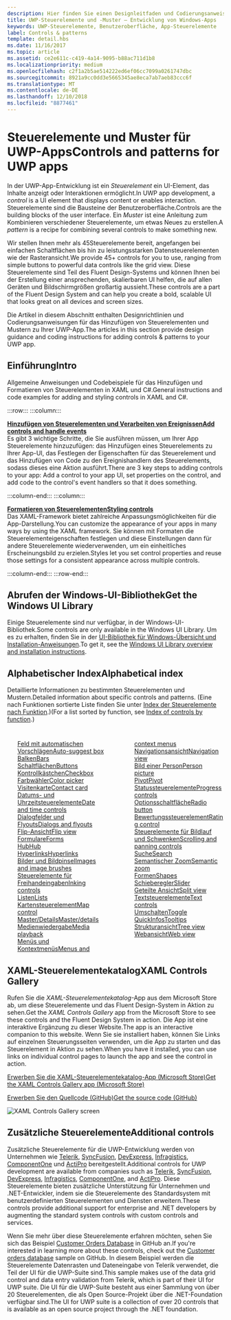 ```yaml
---
description: Hier finden Sie einen Designleitfaden und Codierungsanweisungen für das Hinzufügen von Steuerelementen und Mustern zu Ihrer UWP-App. Sie finden mehr als 45leistungsstarke Steuerelemente für die Verwendung mit Ihrer App.
title: UWP-Steuerelemente und -Muster – Entwicklung von Windows-Apps
keywords: UWP-Steuerelemente, Benutzeroberfläche, App-Steuerelemente
label: Controls & patterns
template: detail.hbs
ms.date: 11/16/2017
ms.topic: article
ms.assetid: ce2e611c-c419-4a14-9095-b88ac711d1b8
ms.localizationpriority: medium
ms.openlocfilehash: c2f1a2b5ae514222ed6ef06cc7099a0261747dbc
ms.sourcegitcommit: 8921a9cc0dd3e5665345ae8eca7ab7aeb83ccc6f
ms.translationtype: MT
ms.contentlocale: de-DE
ms.lasthandoff: 12/10/2018
ms.locfileid: "8877461"
---
```

# <a name="controls-and-patterns-for-uwp-apps"></a><span data-ttu-id="234d5-105">Steuerelemente und Muster für UWP-Apps</span><span class="sxs-lookup"><span data-stu-id="234d5-105">Controls and patterns for UWP apps</span></span>
 

<span data-ttu-id="234d5-106">In der UWP-App-Entwicklung ist ein <i>Steuerelement</i> ein UI-Element, das Inhalte anzeigt oder Interaktionen ermöglicht.</span><span class="sxs-lookup"><span data-stu-id="234d5-106">In UWP app development, a <i>control</i> is a UI element that displays content or enables interaction.</span></span> <span data-ttu-id="234d5-107">Steuerelemente sind die Bausteine der Benutzeroberfläche.</span><span class="sxs-lookup"><span data-stu-id="234d5-107">Controls are the building blocks of the user interface.</span></span> <span data-ttu-id="234d5-108">Ein <i>Muster</i> ist eine Anleitung zum Kombinieren verschiedener Steuerelemente, um etwas Neues zu erstellen.</span><span class="sxs-lookup"><span data-stu-id="234d5-108">A <i>pattern</i> is a recipe for combining several controls to make something new.</span></span>

<span data-ttu-id="234d5-109">Wir stellen Ihnen mehr als 45Steuerelemente bereit, angefangen bei einfachen Schaltflächen bis hin zu leistungsstarken Datensteuerelementen wie der Rasteransicht.</span><span class="sxs-lookup"><span data-stu-id="234d5-109">We provide 45+ controls for you to use, ranging from simple buttons to powerful data controls like the grid view.</span></span>  <span data-ttu-id="234d5-110">Diese Steuerelemente sind Teil des Fluent Design-Systems und können Ihnen bei der Erstellung einer ansprechenden, skalierbaren UI helfen, die auf allen Geräten und Bildschirmgrößen großartig aussieht.</span><span class="sxs-lookup"><span data-stu-id="234d5-110">These controls are a part of the Fluent Design System and can help you create a bold, scalable UI that looks great on all devices and screen sizes.</span></span> 

<span data-ttu-id="234d5-111">Die Artikel in diesem Abschnitt enthalten Designrichtlinien und Codierungsanweisungen für das Hinzufügen von Steuerelementen und Mustern zu Ihrer UWP-App.</span><span class="sxs-lookup"><span data-stu-id="234d5-111">The articles in this section provide design guidance and coding instructions for adding controls & patterns to your UWP app.</span></span> 

## <a name="intro"></a><span data-ttu-id="234d5-112">Einführung</span><span class="sxs-lookup"><span data-stu-id="234d5-112">Intro</span></span>

<span data-ttu-id="234d5-113">Allgemeine Anweisungen und Codebeispiele für das Hinzufügen und Formatieren von Steuerelementen in XAML und C#.</span><span class="sxs-lookup"><span data-stu-id="234d5-113">General instructions and code examples for adding and styling controls in XAML and C#.</span></span>

:::row:::
    :::column:::
      <p><b><a href="controls-and-events-intro.md"><span data-ttu-id="234d5-114">Hinzufügen von Steuerelementen und Verarbeiten von Ereignissen</span><span class="sxs-lookup"><span data-stu-id="234d5-114">Add controls and handle events</span></span></a></b> <br/>
<span data-ttu-id="234d5-115">Es gibt 3 wichtige Schritte, die Sie ausführen müssen, um Ihrer App Steuerelemente hinzuzufügen: das Hinzufügen eines Steuerelements zu Ihrer App-UI, das Festlegen der Eigenschaften für das Steuerelement und das Hinzufügen von Code zu den Ereignishandlern des Steuerelements, sodass dieses eine Aktion ausführt.</span><span class="sxs-lookup"><span data-stu-id="234d5-115">There are 3 key steps to adding controls to your app: Add a control to your app UI, set properties on the control, and add code to the control's event handlers so that it does something.</span></span></p>
    :::column-end:::
    :::column:::
      <p><b><a href="xaml-styles.md"><span data-ttu-id="234d5-116">Formatieren von Steuerelementen</span><span class="sxs-lookup"><span data-stu-id="234d5-116">Styling controls</span></span></a></b> <br/>
<span data-ttu-id="234d5-117">Das XAML-Framework bietet zahlreiche Anpassungsmöglichkeiten für die App-Darstellung.</span><span class="sxs-lookup"><span data-stu-id="234d5-117">You can customize the appearance of your apps in many ways by using the XAML framework.</span></span> <span data-ttu-id="234d5-118">Sie können mit Formaten die Steuerelementeigenschaften festlegen und diese Einstellungen dann für andere Steuerelemente wiederverwenden, um ein einheitliches Erscheinungsbild zu erzielen.</span><span class="sxs-lookup"><span data-stu-id="234d5-118">Styles let you set control properties and reuse those settings for a consistent appearance across multiple controls.</span></span></p>
    :::column-end:::
:::row-end:::

## <a name="get-the-windows-ui-library"></a><span data-ttu-id="234d5-119">Abrufen der Windows-UI-Bibliothek</span><span class="sxs-lookup"><span data-stu-id="234d5-119">Get the Windows UI Library</span></span>
<span data-ttu-id="234d5-120">Einige Steuerelemente sind nur verfügbar, in der Windows-UI-Bibliothek.</span><span class="sxs-lookup"><span data-stu-id="234d5-120">Some controls are only available in the Windows UI Library.</span></span> <span data-ttu-id="234d5-121">Um es zu erhalten, finden Sie in der [UI-Bibliothek für Windows-Übersicht und Installation-Anweisungen](/uwp/toolkits/winui/).</span><span class="sxs-lookup"><span data-stu-id="234d5-121">To get it, see the [Windows UI Library overview and installation instructions](/uwp/toolkits/winui/).</span></span>

## <a name="alphabetical-index"></a><span data-ttu-id="234d5-122">Alphabetischer Index</span><span class="sxs-lookup"><span data-stu-id="234d5-122">Alphabetical index</span></span> 

<span data-ttu-id="234d5-123">Detaillierte Informationen zu bestimmten Steuerelementen und Mustern.</span><span class="sxs-lookup"><span data-stu-id="234d5-123">Detailed information about specific controls and patterns.</span></span> <span data-ttu-id="234d5-124">(Eine nach Funktionen sortierte Liste finden Sie unter <a href="controls-by-function.md">Index der Steuerelemente nach Funktion</a>.)</span><span class="sxs-lookup"><span data-stu-id="234d5-124">(For a list sorted by function, see <a href="controls-by-function.md">Index of controls by function</a>.)</span></span>

<div style="column-count: 2; column-gap: 40px; margin-top: 40px;" >
<ul style="margin-top: 0px; padding-top: 0px; list-style-type: none;">
<li style="list-style-type: none;"><a href="auto-suggest-box.md"><span data-ttu-id="234d5-125">Feld mit automatischen Vorschlägen</span><span class="sxs-lookup"><span data-stu-id="234d5-125">Auto-suggest box</span></span></a></li>

<li style="list-style-type: none;"><a href="app-bars.md"><span data-ttu-id="234d5-126">Balken</span><span class="sxs-lookup"><span data-stu-id="234d5-126">Bars</span></span></a></li>

<li style="list-style-type: none;"><a href="buttons.md"><span data-ttu-id="234d5-127">Schaltflächen</span><span class="sxs-lookup"><span data-stu-id="234d5-127">Buttons</span></span></a></li>

<li style="list-style-type: none;"><a href="checkbox.md"><span data-ttu-id="234d5-128">Kontrollkästchen</span><span class="sxs-lookup"><span data-stu-id="234d5-128">Checkbox</span></span> </a></li>

<li style="list-style-type: none;"><a href="color-picker.md"><span data-ttu-id="234d5-129">Farbwähler</span><span class="sxs-lookup"><span data-stu-id="234d5-129">Color picker</span></span></a></li>

<li style="list-style-type: none;"><a href="contact-card.md"><span data-ttu-id="234d5-130">Visitenkarte</span><span class="sxs-lookup"><span data-stu-id="234d5-130">Contact card</span></span></a></li>

<li style="list-style-type: none;"><a href="date-and-time.md"><span data-ttu-id="234d5-131">Datums- und Uhrzeitsteuerelemente</span><span class="sxs-lookup"><span data-stu-id="234d5-131">Date and time controls</span></span></a></li>

<li style="list-style-type: none;"><a href="dialogs-and-flyouts/index.md"><span data-ttu-id="234d5-132">Dialogfelder und Flyouts</span><span class="sxs-lookup"><span data-stu-id="234d5-132">Dialogs and flyouts</span></span></a></li>

<li style="list-style-type: none;"><a href="flipview.md"><span data-ttu-id="234d5-133">Flip-Ansicht</span><span class="sxs-lookup"><span data-stu-id="234d5-133">Flip view</span></span></a></li>

<li style="list-style-type: none;"><a href="forms.md"><span data-ttu-id="234d5-134">Formulare</span><span class="sxs-lookup"><span data-stu-id="234d5-134">Forms</span></span></a></li>

<li style="list-style-type: none;"><a href="hub.md"><span data-ttu-id="234d5-135">Hub</span><span class="sxs-lookup"><span data-stu-id="234d5-135">Hub</span></span></a></li>

<li style="list-style-type: none;"><a href="hyperlinks.md"><span data-ttu-id="234d5-136">Hyperlinks</span><span class="sxs-lookup"><span data-stu-id="234d5-136">Hyperlinks</span></span></a></li>

<li style="list-style-type: none;"><a href="images-imagebrushes.md"><span data-ttu-id="234d5-137">Bilder und Bildpinsel</span><span class="sxs-lookup"><span data-stu-id="234d5-137">Images and image brushes</span></span></a></li>

<li style="list-style-type: none;"><a href="inking-controls.md"><span data-ttu-id="234d5-138">Steuerelemente für Freihandeingaben</span><span class="sxs-lookup"><span data-stu-id="234d5-138">Inking controls</span></span></a></li>

<li style="list-style-type: none;"><a href="lists.md"><span data-ttu-id="234d5-139">Listen</span><span class="sxs-lookup"><span data-stu-id="234d5-139">Lists</span></span></a></li>

<li style="list-style-type: none;"><a href="../../maps-and-location/controls-map.md"><span data-ttu-id="234d5-140">Kartensteuerelement</span><span class="sxs-lookup"><span data-stu-id="234d5-140">Map control</span></span></a></li>

<li style="list-style-type: none;"><a href="master-details.md"><span data-ttu-id="234d5-141">Master/Details</span><span class="sxs-lookup"><span data-stu-id="234d5-141">Master/details</span></span></a></li>

<li style="list-style-type: none;"><a href="media-playback.md"><span data-ttu-id="234d5-142">Medienwiedergabe</span><span class="sxs-lookup"><span data-stu-id="234d5-142">Media playback</span></span></a></li>

<li style="list-style-type: none;"><a href="menus.md"><span data-ttu-id="234d5-143">Menüs und Kontextmenüs</span><span class="sxs-lookup"><span data-stu-id="234d5-143">Menus and context menus</span></span></a></li>

<li style="list-style-type: none;"><a href="navigationview.md"><span data-ttu-id="234d5-144">Navigationsansicht</span><span class="sxs-lookup"><span data-stu-id="234d5-144">Navigation view</span></span></a></li>

<li style="list-style-type: none;"><a href="person-picture.md"><span data-ttu-id="234d5-145">Bild einer Person</span><span class="sxs-lookup"><span data-stu-id="234d5-145">Person picture</span></span></a></li>

<li style="list-style-type: none;"><a href="pivot.md"><span data-ttu-id="234d5-146">Pivot</span><span class="sxs-lookup"><span data-stu-id="234d5-146">Pivot</span></span></a></li>

<li style="list-style-type: none;"><a href="progress-controls.md"><span data-ttu-id="234d5-147">Statussteuerelemente</span><span class="sxs-lookup"><span data-stu-id="234d5-147">Progress controls</span></span></a></li>

<li style="list-style-type: none;"><a href="radio-button.md"><span data-ttu-id="234d5-148">Optionsschaltfläche</span><span class="sxs-lookup"><span data-stu-id="234d5-148">Radio button</span></span></a></li>

<li style="list-style-type: none;"><a href="rating.md"><span data-ttu-id="234d5-149">Bewertungssteuerelement</span><span class="sxs-lookup"><span data-stu-id="234d5-149">Rating control</span></span></a></li>

<li style="list-style-type: none;"><a href="scroll-controls.md"><span data-ttu-id="234d5-150">Steuerelemente für Bildlauf und Schwenken</span><span class="sxs-lookup"><span data-stu-id="234d5-150">Scrolling and panning controls</span></span></a></li>

<li style="list-style-type: none;"><a href="search.md"><span data-ttu-id="234d5-151">Suche</span><span class="sxs-lookup"><span data-stu-id="234d5-151">Search</span></span></a></li>

<li style="list-style-type: none;"><a href="semantic-zoom.md"><span data-ttu-id="234d5-152">Semantischer Zoom</span><span class="sxs-lookup"><span data-stu-id="234d5-152">Semantic zoom</span></span></a></li>

<li style="list-style-type: none;"><a href="shapes.md"><span data-ttu-id="234d5-153">Formen</span><span class="sxs-lookup"><span data-stu-id="234d5-153">Shapes</span></span></a></li>

<li style="list-style-type: none;"><a href="slider.md"><span data-ttu-id="234d5-154">Schieberegler</span><span class="sxs-lookup"><span data-stu-id="234d5-154">Slider</span></span></a></li>

<li style="list-style-type: none;"><a href="split-view.md"><span data-ttu-id="234d5-155">Geteilte Ansicht</span><span class="sxs-lookup"><span data-stu-id="234d5-155">Split view</span></span></a></li>

<li style="list-style-type: none;"><a href="text-controls.md"><span data-ttu-id="234d5-156">Textsteuerelemente</span><span class="sxs-lookup"><span data-stu-id="234d5-156">Text controls</span></span></a></li>


<li style="list-style-type: none;"><a href="toggles.md"><span data-ttu-id="234d5-157">Umschalten</span><span class="sxs-lookup"><span data-stu-id="234d5-157">Toggle</span></span></a></li>
<li style="list-style-type: none;"><a href="tooltips.md"><span data-ttu-id="234d5-158">QuickInfos</span><span class="sxs-lookup"><span data-stu-id="234d5-158">Tooltips</span></span></a></li>

<li style="list-style-type: none;"><a href="tree-view.md"><span data-ttu-id="234d5-159">Strukturansicht</span><span class="sxs-lookup"><span data-stu-id="234d5-159">Tree view</span></span></a></li>

<li style="list-style-type: none;"><a href="web-view.md"><span data-ttu-id="234d5-160">Webansicht</span><span class="sxs-lookup"><span data-stu-id="234d5-160">Web view</span></span></a></li>
</ul>
</div>

## <a name="xaml-controls-gallery"></a><span data-ttu-id="234d5-161">XAML-Steuerelementekatalog</span><span class="sxs-lookup"><span data-stu-id="234d5-161">XAML Controls Gallery</span></span>

<span data-ttu-id="234d5-162">Rufen Sie die _XAML-Steuerelementekatalog_-App aus dem Microsoft Store ab, um diese Steuerelemente und das Fluent Design-System in Aktion zu sehen.</span><span class="sxs-lookup"><span data-stu-id="234d5-162">Get the _XAML Controls Gallery_ app from the Microsoft Store to see these controls and the Fluent Design System in action.</span></span> <span data-ttu-id="234d5-163">Die App ist eine interaktive Ergänzung zu dieser Website.</span><span class="sxs-lookup"><span data-stu-id="234d5-163">The app is an interactive companion to this website.</span></span> <span data-ttu-id="234d5-164">Wenn Sie sie installiert haben, können Sie Links auf einzelnen Steuerungsseiten verwenden, um die App zu starten und das Steuerelement in Aktion zu sehen.</span><span class="sxs-lookup"><span data-stu-id="234d5-164">When you have it installed, you can use links on individual control pages to launch the app and see the control in action.</span></span>

<a href="https://www.microsoft.com/store/productId/9MSVH128X2ZT"><span data-ttu-id="234d5-165">Erwerben Sie die XAML-Steuerelementekatalog-App (Microsoft Store)</span><span class="sxs-lookup"><span data-stu-id="234d5-165">Get the XAML Controls Gallery app (Microsoft Store)</span></span></a>

<a href="https://github.com/Microsoft/Windows-universal-samples/tree/master/Samples/XamlUIBasics"><span data-ttu-id="234d5-166">Erwerben Sie den Quellcode (GitHub)</span><span class="sxs-lookup"><span data-stu-id="234d5-166">Get the source code (GitHub)</span></span></a>

<img src="images/xaml-controls-gallery.png" alt="XAML Controls Gallery screen" />

## <a name="additional-controls"></a><span data-ttu-id="234d5-167">Zusätzliche Steuerelemente</span><span class="sxs-lookup"><span data-stu-id="234d5-167">Additional controls</span></span>

<span data-ttu-id="234d5-168">Zusätzliche Steuerelemente für die UWP-Entwicklung werden von Unternehmen wie <a href="http://www.telerik.com/">Telerik</a>, <a href="https://www.syncfusion.com/products/uwp">SyncFusion</a>, <a href="https://www.devexpress.com/Products/NET/Controls/Win10Apps/">DevExpress</a>, <a href="http://www.infragistics.com/products/universal-windows-platform">Infragistics</a>, <a href="https://www.componentone.com/Studio/Platform/UWP">ComponentOne</a> und <a href="http://www.actiprosoftware.com/products/controls/universal">ActiPro</a> bereitgestellt.</span><span class="sxs-lookup"><span data-stu-id="234d5-168">Additional controls for UWP development are available from companies such as <a href="http://www.telerik.com/">Telerik</a>, <a href="https://www.syncfusion.com/products/uwp">SyncFusion</a>, <a href="https://www.devexpress.com/Products/NET/Controls/Win10Apps/">DevExpress</a>, <a href="http://www.infragistics.com/products/universal-windows-platform">Infragistics</a>, <a href="https://www.componentone.com/Studio/Platform/UWP">ComponentOne</a>, and <a href="http://www.actiprosoftware.com/products/controls/universal">ActiPro</a>.</span></span> <span data-ttu-id="234d5-169">Diese Steuerelemente bieten zusätzliche Unterstützung für Unternehmen und .NET-Entwickler, indem sie die Steuerelemente des Standardsystem mit benutzerdefinierten Steuerelementen und Diensten erweitern.</span><span class="sxs-lookup"><span data-stu-id="234d5-169">These controls provide additional support for enterprise and .NET developers by augmenting the standard system controls with custom controls and services.</span></span>  

<span data-ttu-id="234d5-170">Wenn Sie mehr über diese Steuerelemente erfahren möchten, sehen Sie sich das Beispiel <a href="https://github.com/Microsoft/Windows-appsample-customers-orders-database">Customer Orders Database</a> in GitHub an.</span><span class="sxs-lookup"><span data-stu-id="234d5-170">If you're interested in learning more about these controls, check out the <a href="https://github.com/Microsoft/Windows-appsample-customers-orders-database">Customer orders database</a> sample on GitHub.</span></span> <span data-ttu-id="234d5-171">In diesem Beispiel werden die Steuerelemente Datenrasten und Dateneingabe von Telerik verwendet, die Teil der UI für die UWP-Suite sind.</span><span class="sxs-lookup"><span data-stu-id="234d5-171">This sample makes use of the data grid control and data entry validation from Telerik, which is part of their UI for UWP suite.</span></span> <span data-ttu-id="234d5-172">Die UI für die UWP-Suite besteht aus einer Sammlung von über 20 Steuerelementen, die als Open Source-Projekt über die .NET-Foundation verfügbar sind.</span><span class="sxs-lookup"><span data-stu-id="234d5-172">The UI for UWP suite is a collection of over 20 controls that is available as an open source project through the .NET foundation.</span></span>
